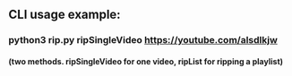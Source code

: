 ## CLI usage example:
### python3 rip.py ripSingleVideo https://youtube.com/alsdlkjw
#### (two methods. ripSingleVideo for one video, ripList for ripping a playlist)
